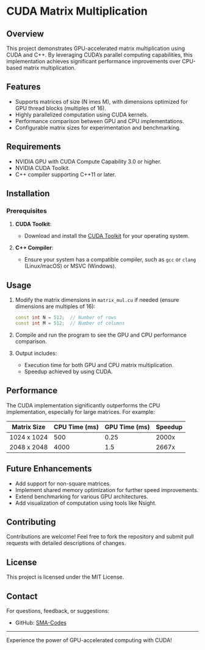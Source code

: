 # CUDA Matrix Multiplication

## Overview

This project demonstrates GPU-accelerated matrix multiplication using CUDA and C++. By leveraging CUDA’s parallel computing capabilities, this implementation achieves significant performance improvements over CPU-based matrix multiplication.

## Features

- Supports matrices of size \(N 	imes M\), with dimensions optimized for GPU thread blocks (multiples of 16).
- Highly parallelized computation using CUDA kernels.
- Performance comparison between GPU and CPU implementations.
- Configurable matrix sizes for experimentation and benchmarking.

## Requirements

- NVIDIA GPU with CUDA Compute Capability 3.0 or higher.
- NVIDIA CUDA Toolkit.
- C++ compiler supporting C++11 or later.

## Installation

### Prerequisites

1. **CUDA Toolkit**:
   - Download and install the [CUDA Toolkit](https://developer.nvidia.com/cuda-toolkit) for your operating system.

2. **C++ Compiler**:
   - Ensure your system has a compatible compiler, such as `gcc` or `clang` (Linux/macOS) or MSVC (Windows).

## Usage

1. Modify the matrix dimensions in `matrix_mul.cu` if needed (ensure dimensions are multiples of 16):
   ```cpp
   const int N = 512;  // Number of rows
   const int M = 512;  // Number of columns
   ```

2. Compile and run the program to see the GPU and CPU performance comparison.

3. Output includes:
   - Execution time for both GPU and CPU matrix multiplication.
   - Speedup achieved by using CUDA.


## Performance

The CUDA implementation significantly outperforms the CPU implementation, especially for large matrices. For example:

| Matrix Size | CPU Time (ms) | GPU Time (ms) | Speedup |
|-------------|---------------|---------------|---------|
| 1024 x 1024 | 500           | 0.25          | 2000x   |
| 2048 x 2048 | 4000          | 1.5           | 2667x   |

## Future Enhancements

- Add support for non-square matrices.
- Implement shared memory optimization for further speed improvements.
- Extend benchmarking for various GPU architectures.
- Add visualization of computation using tools like Nsight.

## Contributing

Contributions are welcome! Feel free to fork the repository and submit pull requests with detailed descriptions of changes.

## License

This project is licensed under the MIT License.

## Contact

For questions, feedback, or suggestions:

- GitHub: [SMA-Codes](https://github.com/SMA-Codes)

---
Experience the power of GPU-accelerated computing with CUDA!


